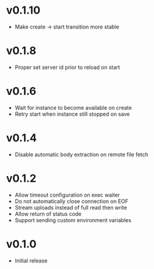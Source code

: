 # v0.1.10
* Make create -> start transition more stable

# v0.1.8
* Proper set server id prior to reload on start

# v0.1.6
* Wait for instance to become available on create
* Retry start when instance still stopped on save

# v0.1.4
* Disable automatic body extraction on remote file fetch

# v0.1.2
* Allow timeout configuration on exec waiter
* Do not automatically close connection on EOF
* Stream uploads instead of full read then write
* Allow return of status code
* Support sending custom environment variables

# v0.1.0
* Initial release
